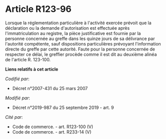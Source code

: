 # Article R123-96

Lorsque la réglementation particulière à l'activité exercée prévoit que la déclaration ou la demande d'autorisation est
effectuée après l'immatriculation au registre, la pièce justificative est fournie par la personne concernée au greffe dans
les quinze jours de sa délivrance par l'autorité compétente, sauf dispositions particulières prévoyant l'information directe
du greffe par cette autorité. Faute pour la personne concernée de respecter ce délai, le greffier procède comme il est dit au
deuxième alinéa de l'article R. 123-100.

**Liens relatifs à cet article**

_Codifié par_:

  - Décret n°2007-431 du 25 mars 2007

_Modifié par_:

  - Décret n°2019-987 du 25 septembre 2019 - art. 9

_Cité par_:

  - Code de commerce. - art. R123-100 (V)
  - Code de commerce. - art. R233-14 (V)
